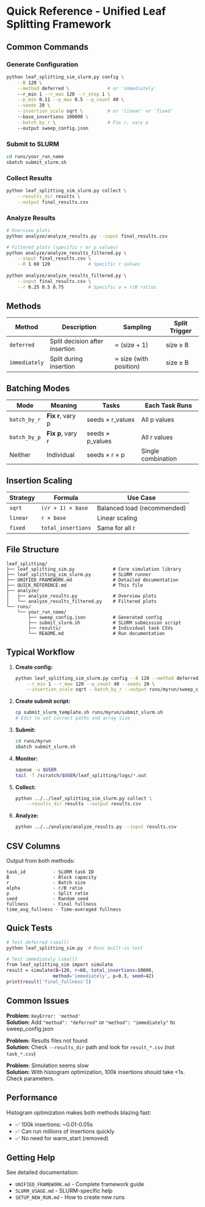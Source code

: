 # Quick Reference - Unified Leaf Splitting Framework

## Common Commands

### Generate Configuration

```bash
python leaf_splitting_sim_slurm.py config \
    --B 120 \
    --method deferred \              # or 'immediately'
    --r_min 1 --r_max 120 --r_step 1 \
    --p_min 0.11 --p_max 0.5 --p_count 40 \
    --seeds 20 \
    --insertion_scale sqrt \         # or 'linear' or 'fixed'
    --base_insertions 100000 \
    --batch_by_r \                   # Fix r, vary p
    --output sweep_config.json
```

### Submit to SLURM

```bash
cd runs/your_run_name
sbatch submit_slurm.sh
```

### Collect Results

```bash
python leaf_splitting_sim_slurm.py collect \
    --results_dir results \
    --output final_results.csv
```

### Analyze Results

```bash
# Overview plots
python analyze/analyze_results.py --input final_results.csv

# Filtered plots (specific r or p values)
python analyze/analyze_results_filtered.py \
    --input final_results.csv \
    --R 1 60 120              # Specific r values
    
python analyze/analyze_results_filtered.py \
    --input final_results.csv \
    --r 0.25 0.5 0.75         # Specific α = r/B ratios
```

## Methods

| Method | Description | Sampling | Split Trigger |
|--------|-------------|----------|---------------|
| `deferred` | Split decision after insertion | ∝ (size + 1) | size ≥ B |
| `immediately` | Split during insertion | ∝ size (with position) | size ≥ B |

## Batching Modes

| Mode | Meaning | Tasks | Each Task Runs |
|------|---------|-------|----------------|
| `batch_by_r` | **Fix r**, vary p | seeds × r_values | All p values |
| `batch_by_p` | **Fix p**, vary r | seeds × p_values | All r values |
| Neither | Individual | seeds × r × p | Single combination |

## Insertion Scaling

| Strategy | Formula | Use Case |
|----------|---------|----------|
| `sqrt` | `(√r + 1) × base` | Balanced load (recommended) |
| `linear` | `r × base` | Linear scaling |
| `fixed` | `total_insertions` | Same for all r |

## File Structure

```
leaf_splitting/
├── leaf_splitting_sim.py              # Core simulation library
├── leaf_splitting_sim_slurm.py        # SLURM runner
├── UNIFIED_FRAMEWORK.md               # Detailed documentation
├── QUICK_REFERENCE.md                 # This file
├── analyze/
│   ├── analyze_results.py             # Overview plots
│   └── analyze_results_filtered.py    # Filtered plots
└── runs/
    └── your_run_name/
        ├── sweep_config.json          # Generated config
        ├── submit_slurm.sh            # SLURM submission script
        ├── results/                   # Individual task CSVs
        └── README.md                  # Run documentation
```

## Typical Workflow

1. **Create config:**
   ```bash
   python leaf_splitting_sim_slurm.py config --B 120 --method deferred \
       --r_min 1 --r_max 120 --p_count 40 --seeds 20 \
       --insertion_scale sqrt --batch_by_r --output runs/myrun/sweep_config.json
   ```

2. **Create submit script:**
   ```bash
   cp submit_slurm_template.sh runs/myrun/submit_slurm.sh
   # Edit to set correct paths and array size
   ```

3. **Submit:**
   ```bash
   cd runs/myrun
   sbatch submit_slurm.sh
   ```

4. **Monitor:**
   ```bash
   squeue -u $USER
   tail -f /scratch/$USER/leaf_splitting/logs/*.out
   ```

5. **Collect:**
   ```bash
   python ../../leaf_splitting_sim_slurm.py collect \
       --results_dir results --output results.csv
   ```

6. **Analyze:**
   ```bash
   python ../../analyze/analyze_results.py --input results.csv
   ```

## CSV Columns

Output from both methods:
```
task_id          - SLURM task ID
B                - Block capacity
r                - Batch size
alpha            - r/B ratio
p                - Split ratio
seed             - Random seed
fullness         - Final fullness
time_avg_fullness - Time-averaged fullness
```

## Quick Tests

```bash
# Test deferred (small)
python leaf_splitting_sim.py  # Runs built-in test

# Test immediately (small)
from leaf_splitting_sim import simulate
result = simulate(B=120, r=60, total_insertions=10000, 
                 method='immediately', p=0.3, seed=42)
print(result['final_fullness'])
```

## Common Issues

**Problem:** `KeyError: 'method'`  
**Solution:** Add `"method": "deferred"` or `"method": "immediately"` to sweep_config.json

**Problem:** Results files not found  
**Solution:** Check `--results_dir` path and look for `result_*.csv` (not `task_*.csv`)

**Problem:** Simulation seems slow  
**Solution:** With histogram optimization, 100k insertions should take <1s. Check parameters.

## Performance

Histogram optimization makes both methods blazing fast:
- ✅ 100k insertions: ~0.01-0.05s
- ✅ Can run millions of insertions quickly
- ✅ No need for warm_start (removed)

## Getting Help

See detailed documentation:
- `UNIFIED_FRAMEWORK.md` - Complete framework guide
- `SLURM_USAGE.md` - SLURM-specific help
- `SETUP_NEW_RUN.md` - How to create new runs

